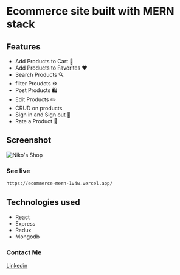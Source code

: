 # Ecommerce site built with MERN stack 

## Features

- Add Products to Cart 🛒
- Add Products to Favorites ❤
- Search Products 🔍
- filter Proudcts ⚙️
- Post Products 🛍️
- Edit Products ✏️
- CRUD on products
- Sign in and Sign out 👤
- Rate a Product 🌟

## Screenshot
![Niko's Shop](https://nikos-portfolio.vercel.app/_next/image?url=%2Fimages%2Fecommerce-mern.png&w=640&q=75)


### See live 
```sh
https://ecommerce-mern-1v4w.vercel.app/
```
## Technologies used
- React
- Express
- Redux
- Mongodb


### Contact Me
[Linkedin](https://www.linkedin.com/in/nikodimos-jemaneh-a1bb71234/)

